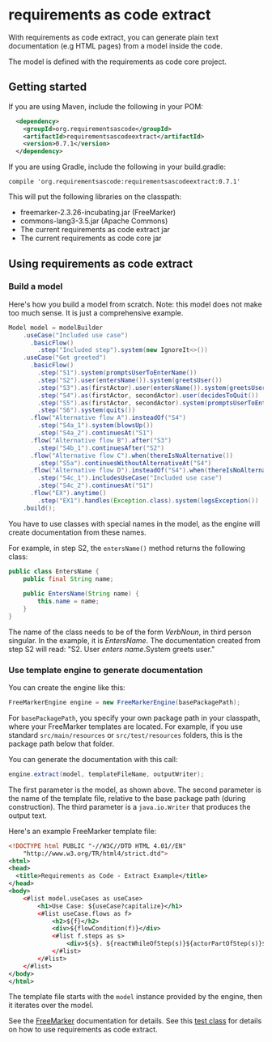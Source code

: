 # requirements as code extract
With requirements as code extract, you can generate plain text documentation 
(e.g HTML pages) from a model inside the code. 

The model is defined with the requirements as code core project.

## Getting started
If you are using Maven, include the following in your POM:

``` xml
  <dependency>
    <groupId>org.requirementsascode</groupId>
    <artifactId>requirementsascodeextract</artifactId>
    <version>0.7.1</version>
  </dependency>
```

If you are using Gradle, include the following in your build.gradle:

```
compile 'org.requirementsascode:requirementsascodeextract:0.7.1'
```

This will put the following libraries on the classpath:
* freemarker-2.3.26-incubating.jar (FreeMarker)
* commons-lang3-3.5.jar (Apache Commons)
* The current requirements as code extract jar
* The current requirements as code core jar

## Using requirements as code extract
### Build a model
Here's how you build a model from scratch. 
Note: this model does not make too much sense. It is just a comprehensive example.

``` java
Model model = modelBuilder
    .useCase("Included use case")
      .basicFlow()
        .step("Included step").system(new IgnoreIt<>())
    .useCase("Get greeted")
      .basicFlow()
        .step("S1").system(promptsUserToEnterName())
        .step("S2").user(entersName()).system(greetsUser())
        .step("S3").as(firstActor).user(entersName()).system(greetsUser()).reactWhile(someConditionIsFulfilled())
        .step("S4").as(firstActor, secondActor).user(decidesToQuit())
        .step("S5").as(firstActor, secondActor).system(promptsUserToEnterName())
        .step("S6").system(quits())
      .flow("Alternative flow A").insteadOf("S4")
        .step("S4a_1").system(blowsUp())
        .step("S4a_2").continuesAt("S1")
      .flow("Alternative flow B").after("S3")
        .step("S4b_1").continuesAfter("S2")
      .flow("Alternative flow C").when(thereIsNoAlternative())
        .step("S5a").continuesWithoutAlternativeAt("S4")
      .flow("Alternative flow D").insteadOf("S4").when(thereIsNoAlternative())
        .step("S4c_1").includesUseCase("Included use case")
        .step("S4c_2").continuesAt("S1")
      .flow("EX").anytime()
      	.step("EX1").handles(Exception.class).system(logsException())
    .build();  
```

You have to use classes with special names in the model,
as the engine will create documentation from these names.
 
For example, in step S2, the ```entersName()``` method returns the following class:
``` java
public class EntersName {
	public final String name;
	
	public EntersName(String name) {
		this.name = name;
	}
}
```

The name of the class needs to be of the form _VerbNoun_, in third person singular.
In the example, it is _EntersName_. 
The documentation created from step S2 will read: "S2. User _enters name_.System greets user."

### Use template engine to generate documentation
You can create the engine like this:

``` java
FreeMarkerEngine engine = new FreeMarkerEngine(basePackagePath);
```

For ```basePackagePath```, you specify your own package path in your classpath, where your FreeMarker templates are located. For example, if you use standard ```src/main/resources``` or ```src/test/resources``` folders,
this is the package path below that folder. 

You can generate the documentation with this call:
``` java
engine.extract(model, templateFileName, outputWriter);
```

The first parameter is the model, as shown above.
The second parameter is the name of the template file, relative to the base package path (during construction).
The third parameter is a ```java.io.Writer``` that produces the output text.

Here's an example FreeMarker template file:

``` xml
<!DOCTYPE html PUBLIC "-//W3C//DTD HTML 4.01//EN"
    "http://www.w3.org/TR/html4/strict.dtd">
<html>
<head>
  <title>Requirements as Code - Extract Example</title>
</head>
<body>
  	<#list model.useCases as useCase>
  		<h1>Use Case: ${useCase?capitalize}</h1>
		<#list useCase.flows as f>
	  		<h2>${f}</h2>
	  		<div>${flowCondition(f)}</div>
			<#list f.steps as s>
				<div>${s}. ${reactWhileOfStep(s)}${actorPartOfStep(s)}${userPartOfStep(s)}${systemPartOfStep(s)}</div>
			</#list>
		</#list>
  	</#list>
</body>
</html>
```

The template file starts with the ```model``` instance provided by the engine, then it iterates over the model.

See the [FreeMarker](http://freemarker.org/docs/dgui.html) documentation for details.
See this [test class](https://github.com/bertilmuth/requirementsascode/blob/master/requirementsascodeextract/src/test/java/org/requirementsascode/extract/freemarker/FreemarkerEngineTest.java) for details on how to use requirements as code extract.
